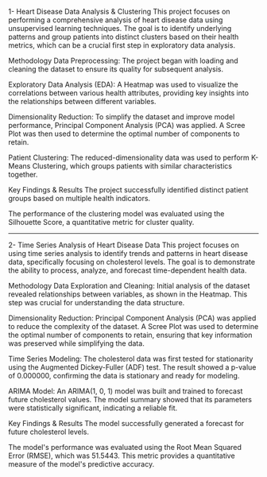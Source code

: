 1- Heart Disease Data Analysis & Clustering
This project focuses on performing a comprehensive analysis of heart disease data using unsupervised learning techniques. The goal is to identify underlying patterns and group patients into distinct clusters based on their health metrics, which can be a crucial first step in exploratory data analysis.

Methodology
Data Preprocessing: The project began with loading and cleaning the dataset to ensure its quality for subsequent analysis.

Exploratory Data Analysis (EDA): A Heatmap was used to visualize the correlations between various health attributes, providing key insights into the relationships between different variables.

Dimensionality Reduction: To simplify the dataset and improve model performance, Principal Component Analysis (PCA) was applied. A Scree Plot was then used to determine the optimal number of components to retain.

Patient Clustering: The reduced-dimensionality data was used to perform K-Means Clustering, which groups patients with similar characteristics together.

Key Findings & Results
The project successfully identified distinct patient groups based on multiple health indicators.

The performance of the clustering model was evaluated using the Silhouette Score, a quantitative metric for cluster quality.

****************************************************
2- Time Series Analysis of Heart Disease Data
This project focuses on using time series analysis to identify trends and patterns in heart disease data, specifically focusing on cholesterol levels. The goal is to demonstrate the ability to process, analyze, and forecast time-dependent health data.

Methodology
Data Exploration and Cleaning: Initial analysis of the dataset revealed relationships between variables, as shown in the Heatmap. This step was crucial for understanding the data structure.

Dimensionality Reduction: Principal Component Analysis (PCA) was applied to reduce the complexity of the dataset. A Scree Plot was used to determine the optimal number of components to retain, ensuring that key information was preserved while simplifying the data.

Time Series Modeling: The cholesterol data was first tested for stationarity using the Augmented Dickey-Fuller (ADF) test. The result showed a p-value of 0.000000, confirming the data is stationary and ready for modeling.

ARIMA Model: An ARIMA(1, 0, 1) model was built and trained to forecast future cholesterol values. The model summary showed that its parameters were statistically significant, indicating a reliable fit.

Key Findings & Results
The model successfully generated a forecast for future cholesterol levels.

The model's performance was evaluated using the Root Mean Squared Error (RMSE), which was 51.5443. This metric provides a quantitative measure of the model's predictive accuracy.

